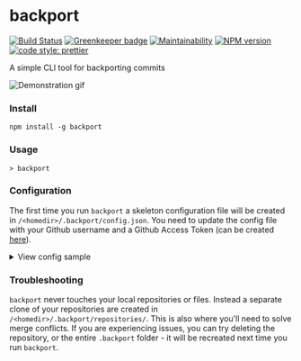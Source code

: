 # backport

[![Build Status](https://travis-ci.org/sqren/backport-cli.svg?branch=master)](https://travis-ci.org/sqren/backport-cli)
[![Greenkeeper badge](https://badges.greenkeeper.io/sqren/backport-cli.svg)](https://greenkeeper.io/)
[![Maintainability](https://api.codeclimate.com/v1/badges/725c103c79c5ba2ec6a5/maintainability)](https://codeclimate.com/github/sqren/backport-cli/maintainability)
[![NPM version](https://img.shields.io/npm/v/backport.svg)](https://www.npmjs.com/package/backport)
[![code style: prettier](https://img.shields.io/badge/code_style-prettier-ff69b4.svg)](#badge)

A simple CLI tool for backporting commits

![Demonstration gif](https://i.makeagif.com/media/10-05-2017/kEJLqe.gif)


### Install
```
npm install -g backport
```

### Usage
```
> backport
```

### Configuration
The first time you run `backport` a skeleton configuration file will be created in `/<homedir>/.backport/config.json`.
You need to update the config file with your Github username and a Github Access Token (can be created [here](https://github.com/settings/tokens/new)).

<details>
<summary>View config sample</summary>

```js
{
  // Github personal access token. Create here: https://github.com/settings/tokens/new
  // Please check "Full control of private repositories"
  "accessToken": "",

  // Github username, eg. kimchy
  "username": "",

  // Only allow picking own commits to backport
  "own": true,

  // Allow picking multiple versions to backporting to
  "multiple": true,

  // Repositories and the versions that will be available in backport cli
  "repositories": [
    {
      "name": "elastic/elasticsearch",
      "versions": ["6.x", "6.0", "5.6", "5.5", "5.4"]
    },
    {
      "name": "elastic/kibana",
      "versions": ["6.x", "6.0", "5.6", "5.5", "5.4"],
      "labels": ["backport"]
    }
  ]
}

```
</details>

### Troubleshooting

`backport` never touches your local repositories or files. Instead a separate clone of your repositories are created in `/<homedir>/.backport/repositories/`. This is also where you'll need to solve merge conflicts.
If you are experiencing issues, you can try deleting the repository, or the entire `.backport` folder - it will be recreated next time you run `backport`.
